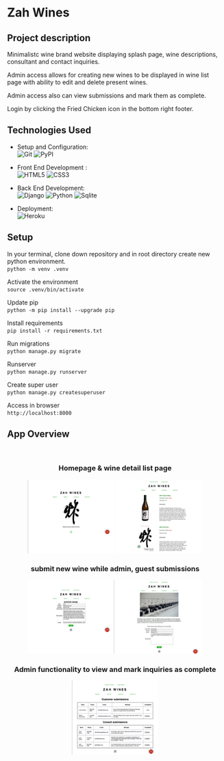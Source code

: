 # Zah Wines

## Project description
Minimalistc wine brand website displaying splash page, wine descriptions, consultant and contact inquiries.<br/>

Admin access allows for creating new wines to be displayed in wine list page with ability to edit and delete present wines.<br/>

Admin access also can view submissions and mark them as complete.

Login by clicking the Fried Chicken icon in the bottom right footer.

## Technologies Used

- Setup and Configuration: \
![Git](https://img.shields.io/badge/git-%23F05033.svg?style=for-the-badge&logo=git&logoColor=white)
![PyPI](https://img.shields.io/badge/PYPI-%231572B6.svg?style=for-the-badge&logo=pypi&logoColor=white)
<!--[NPM](https://img.shields.io/badge/NPM-%23000000.svg?style=for-the-badge&logo=npm&logoColor=white)-->


- Front End Development : \
![HTML5](https://img.shields.io/badge/html5-%23E34F26.svg?style=for-the-badge&logo=html5&logoColor=white)
![CSS3](https://img.shields.io/badge/css3-%231572B6.svg?style=for-the-badge&logo=css3&logoColor=white)

- Back End Development: \
![Django](https://img.shields.io/badge/Django-092E20?style=for-the-badge&logo=django&logoColor=white)
![Python](https://img.shields.io/badge/Python-3776AB?style=for-the-badge&logo=python&logoColor=white)
![Sqlite](https://img.shields.io/badge/SQLite-07405E?style=for-the-badge&logo=sqlite&logoColor=white)

- Deployment: \
![Heroku](https://img.shields.io/badge/Heroku-430098?style=for-the-badge&logo=heroku&logoColor=white)

## Setup

In your terminal, clone down repository and in root directory create new python environment.<br />
`python -m venv .venv`

Activate the environment<br />
`source .venv/bin/activate`

Update pip<br />
`python -m pip install --upgrade pip`

Install requirements<br />
`pip install -r requirements.txt`

Run migrations<br />
`python manage.py migrate`

Runserver<br />
`python manage.py runserver`

Create super user<br />
`python manage.py createsuperuser`

Access in browser <br />
`http://localhost:8000`

## App Overview

<div align="center"><br />
    <h3 align="center">Homepage & wine detail list page</h3>
  <img src="https://raw.githubusercontent.com/jeelason/zah-wines/main/ss/z-1.png" alt="homepage" width='40%'/>
  <img src="https://raw.githubusercontent.com/jeelason/zah-wines/main/ss/z-2.png" alt="wine list" width='40%'/><br />
    <h3 align="center">submit new wine while admin, guest submissions</h3>
  <img src="https://raw.githubusercontent.com/jeelason/zah-wines/main/ss/z-3.png" alt="wine form" width='40%' />
    <img src="https://raw.githubusercontent.com/jeelason/zah-wines/main/ss/z-4.png" alt="admin-tasks" width='40%' /><br />
    <h3 align="center">Admin functionality to view and mark inquiries as complete</h3>
    <img src="https://raw.githubusercontent.com/jeelason/zah-wines/main/ss/z-5.png" alt="admin-tasks" width='40%' /><br />
  </div>
